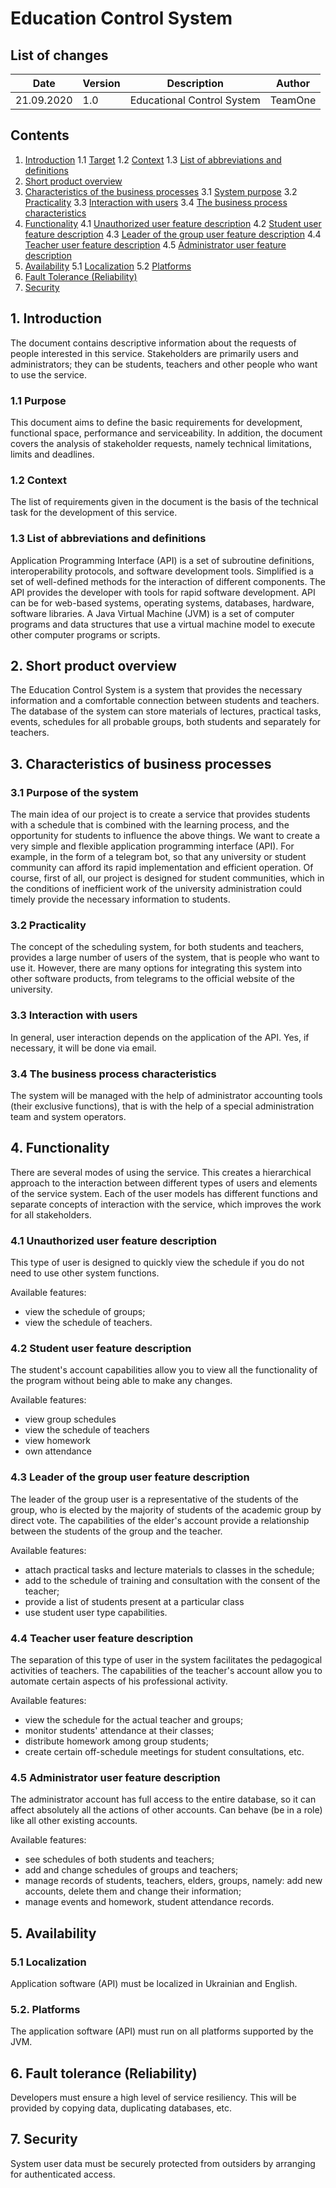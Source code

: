 # Education Control System
## List of changes
| Date | Version | Description | Author |
| ------------ | ------------- | ------------ | ------------- |
| 21.09.2020 | 1.0 | Educational Control System | TeamOne |

## Contents
1. [Introduction](#1-introduction)
1.1 [Target](#11-target)
1.2 [Context](#12-context)
1.3 [List of abbreviations and definitions](#13-list-of-abbreviations-and-definitions)
2. [Short product overview](#2-short-product-overview)
3. [Characteristics of the business processes](#3-characteristics-of-the-business-processes)
3.1 [System purpose](#31-system-purpose)
3.2 [Practicality](#32-practicality)
3.3 [Interaction with users](#33-interaction-with-users)
3.4 [The business process characteristics](#34-the-business-process-characteristics)
4. [Functionality](#4-functionality)
4.1 [Unauthorized user feature description](#41-unauthorized-feature-description)
4.2 [Student user feature description](#42-description-of-student-opportunities)
4.3 [Leader of the group user feature description](#43-leader-of-the-group-user-feature-description)
4.4 [Teacher user feature description](#44-teacher-user-feature-description)
4.5 [Administrator user feature description](#45-administrator-user-feature-description)
5. [Availability](#5-availability)
5.1 [Localization](#51-localization)
5.2 [Platforms](#52-platforms)
6. [Fault Tolerance (Reliability)](#6-fault-tolerance-(reliability))
7. [Security](#7-security)
## 1. Introduction
The document contains descriptive information about the requests of people interested in this service. Stakeholders are primarily users and administrators; they can be students, teachers and other people who want to use the service.
### 1.1 Purpose
This document aims to define the basic requirements for development, functional space, performance and serviceability. In addition, the document covers the analysis of stakeholder requests, namely technical limitations, limits and deadlines.
### 1.2 Context
The list of requirements given in the document is the basis of the technical task for the development of this service.
### 1.3 List of abbreviations and definitions
Application Programming Interface (API) is a set of subroutine definitions, interoperability protocols, and software development tools. Simplified is a set of well-defined methods for the interaction of different components. The API provides the developer with tools for rapid software development. API can be for web-based systems, operating systems, databases, hardware, software libraries.
A Java Virtual Machine (JVM) is a set of computer programs and data structures that use a virtual machine model to execute other computer programs or scripts.
## 2. Short product overview
The Education Control System is a system that provides the necessary information and a comfortable connection between students and teachers. The database of the system can store materials of lectures, practical tasks, events, schedules for all probable groups, both students and separately for teachers.
## 3. Characteristics of business processes
### 3.1 Purpose of the system
The main idea of our project is to create a service that provides students with a schedule that is combined with the learning process, and the opportunity for students to influence the above things. We want to create a very simple and flexible application programming interface (API). For example, in the form of a telegram bot, so that any university or student community can afford its rapid implementation and efficient operation. Of course, first of all, our project is designed for student communities, which in the conditions of inefficient work of the university administration could timely provide the necessary information to students.
### 3.2 Practicality
The concept of the scheduling system, for both students and teachers, provides a large number of users of the system, that is people who want to use it.
However, there are many options for integrating this system into other software products, from telegrams to the official website of the university.
### 3.3 Interaction with users
In general, user interaction depends on the application of the API. Yes, if necessary, it will be done via email.
### 3.4 The business process characteristics
The system will be managed with the help of administrator accounting tools (their exclusive functions), that is with the help of a special administration team and system operators.
## 4. Functionality
There are several modes of using the service. This creates a hierarchical approach to the interaction between different types of users and elements of the service system. Each of the user models has different functions and separate concepts of interaction with the service, which improves the work for all stakeholders.
### 4.1 Unauthorized user feature description
This type of user is designed to quickly view the schedule if you do not need to use other system functions.

Available features:
* view the schedule of groups;
* view the schedule of teachers.

### 4.2 Student user feature description
The student's account capabilities allow you to view all the functionality of the program without being able to make any changes.

Available features:
* view group schedules
* view the schedule of teachers
* view homework
* own attendance

### 4.3 Leader of the group user feature description
The leader of the group user is a representative of the students of the group, who is elected by the majority of students of the academic group by direct vote. The capabilities of the elder's account provide a relationship between the students of the group and the teacher.

Available features:
* attach practical tasks and lecture materials to classes in the schedule;
* add to the schedule of training and consultation with the consent of the teacher;
* provide a list of students present at a particular class
* use student user type capabilities.

### 4.4 Teacher user feature description
The separation of this type of user in the system facilitates the pedagogical activities of teachers. The capabilities of the teacher's account allow you to automate certain aspects of his professional activity.

Available features:
* view the schedule for the actual teacher and groups;
* monitor students' attendance at their classes;
* distribute homework among group students;
* create certain off-schedule meetings for student consultations, etc.

### 4.5 Administrator user feature description
The administrator account has full access to the entire database, so it can affect
absolutely all the actions of other accounts. Can behave (be in a role) like all other existing accounts.

Available features:
* see schedules of both students and teachers;
* add and change schedules of groups and teachers;
* manage records of students, teachers, elders, groups, namely: add new accounts, delete them and change their information;
* manage events and homework, student attendance records.

## 5. Availability
### 5.1 Localization
Application software (API) must be localized in Ukrainian and English.

### 5.2. Platforms
The application software (API) must run on all platforms supported by the JVM.

## 6. Fault tolerance (Reliability)
Developers must ensure a high level of service resiliency. This will be provided by copying data, duplicating databases, etc.

## 7. Security
System user data must be securely protected from outsiders by arranging for authenticated access.
